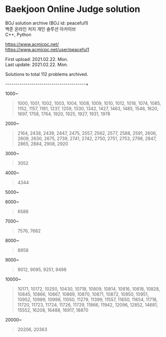 # Baekjoon Online Judge solution
BOJ solution archive (BOJ id: peaceful1)<br>
백준 온라인 저지 개인 솔루션 아카이브<br>
C++, Python

https://www.acmicpc.net/<br>
https://www.acmicpc.net/user/peaceful1

First upload: 2021.02.22. Mon.<br>
Last update:  2021.02.22. Mon.

Solutions to total 112 problems archived.

----------------------------------------+

1000~<br>
> 1000, 1001, 1002, 1003, 1004, 1008, 1009, 1010, 1012, 1018,
1074, 1085, 1152, 1157, 1181, 1237, 1259, 1330, 1342, 1427,
1463, 1485, 1546, 1620, 1697, 1758, 1764, 1920, 1925, 1927,
1931, 1978

2000~<br>
> 2164, 2438, 2439, 2447, 2475, 2557, 2562, 2577, 2588, 2591,
2606, 2609, 2630, 2675, 2739, 2741, 2742, 2750, 2751, 2753,
2798, 2847, 2865, 2884, 2908, 2920

3000~<br>
> 3052

4000~<br>
> 4344

5000~<br>

6000~<br>
> 6588

7000~<br>
> 7576, 7662

8000~<br>
> 8958

9000~<br>
> 9012, 9095, 9251, 9498

10000~<br>
> 10171, 10172, 10250, 10430, 10718, 10809, 10814, 10816,
10818, 10828, 10845, 10866, 10867, 10869, 10870, 10871,
10872, 10950, 10951, 10952, 10989, 10998, 11050, 11279,
11399, 11557, 11650, 11654, 11718, 11720, 11723, 11724,
11726, 11729, 11866, 11942, 12096, 12852, 14681, 15552,
16208, 16488, 16917, 18870

20000~<br>
> 20206, 20363
